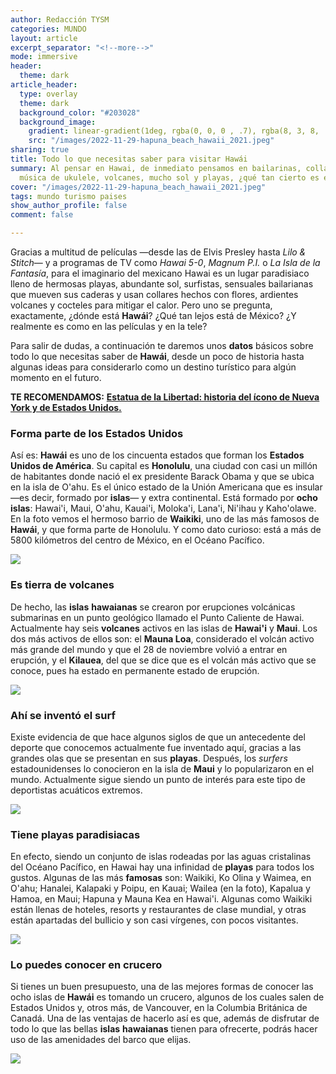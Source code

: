 ```yaml
---
author: Redacción TYSM
categories: MUNDO
layout: article
excerpt_separator: "<!--more-->"
mode: immersive
header:
  theme: dark
article_header:
  type: overlay
  theme: dark
  background_color: "#203028"
  background_image:
    gradient: linear-gradient(1deg, rgba(0, 0, 0 , .7), rgba(8, 3, 8, .9))
    src: "/images/2022-11-29-hapuna_beach_hawaii_2021.jpeg"
sharing: true
title: Todo lo que necesitas saber para visitar Hawái
summary: Al pensar en Hawai, de inmediato pensamos en bailarinas, collares floridos,
  música de ukulele, volcanes, mucho sol y playas, ¿qué tan cierto es esto?
cover: "/images/2022-11-29-hapuna_beach_hawaii_2021.jpeg"
tags: mundo turismo paises
show_author_profile: false
comment: false

---
```

Gracias a multitud de películas —desde las de Elvis Presley hasta _Lilo & Stitch_— y a programas de TV como _Hawai 5-0_, _Magnum P.I._ o _La Isla de la Fantasía_, para el imaginario del mexicano Hawai es un lugar paradisiaco lleno de hermosas playas, abundante sol, surfistas, sensuales bailarianas que mueven sus caderas y usan collares hechos con flores, ardientes volcanes y cocteles para mitigar el calor. Pero uno se pregunta, exactamente, ¿dónde está **Hawái**? ¿Qué tan lejos está de México? ¿Y realmente es como en las películas y en la tele?

Para salir de dudas, a continuación te daremos unos **datos** básicos sobre todo lo que necesitas saber de **Hawái**, desde un poco de historia hasta algunas ideas para considerarlo como un destino turístico para algún momento en el futuro.

**TE RECOMENDAMOS:** [**Estatua de la Libertad: historia del ícono de Nueva York y de Estados Unidos.**](https://blog.tonoysumariachi.com/mundo/2022/08/04/estatua-de-la-libertad-historia-del-icono-de-nueva-york-y-de-los-estados-unidos.html)

### Forma parte de los Estados Unidos

Así es: **Hawái** es uno de los cincuenta estados que forman los **Estados Unidos de América**. Su capital es **Honolulu**, una ciudad con casi un millón de habitantes donde nació el ex presidente Barack Obama y que se ubica en la isla de O'ahu. Es el único estado de la Unión Americana que es insular —es decir, formado por **islas**— y extra continental. Está formado por **ocho islas**: Hawai'i, Maui, O'ahu, Kauai'i, Moloka'i, Lana'i, Ni'ihau y Kaho'olawe. En la foto vemos el hermoso barrio de **Waikiki**, uno de las más famosos de **Hawái**, y que forma parte de Honolulu. Y como dato curioso: está a más de 5800 kilómetros del centro de México, en el Océano Pacífico.

![](https://upload.wikimedia.org/wikipedia/commons/thumb/2/21/Waikiki_view_from_Diamond_Head.JPG/1024px-Waikiki_view_from_Diamond_Head.JPG)

### Es tierra de volcanes

De hecho, las **islas** **hawaianas** se crearon por erupciones volcánicas submarinas en un punto geológico llamado el Punto Caliente de Hawai. Actualmente hay seis **volcanes** activos en las islas de **Hawai'i** y **Maui**. Los dos más activos de ellos son: el **Mauna Loa**, considerado el volcán activo más grande del mundo y que el 28 de noviembre volvió a entrar en erupción, y el **Kilauea**, del que se dice que es el volcán más activo que se conoce, pues ha estado en permanente estado de erupción.

![](https://upload.wikimedia.org/wikipedia/commons/thumb/e/e3/20221128_Mauna_Loa_Northeast_Rift_Zone_USGS.jpg/1024px-20221128_Mauna_Loa_Northeast_Rift_Zone_USGS.jpg)

### Ahí se inventó el surf

Existe evidencia de que hace algunos siglos de que un antecedente del deporte que conocemos actualmente fue inventado aquí, gracias a las grandes olas que se presentan en sus **playas**. Después, los _surfers_ estadounidenses lo conocieron en la isla de **Maui** y lo popularizaron en el mundo. Actualmente sigue siendo un punto de interés para este tipo de deportistas acuáticos extremos.

![](https://upload.wikimedia.org/wikipedia/commons/thumb/a/a0/Escaping_the_jaws_of_a_Banzai_Pipeline_wave.jpg/1024px-Escaping_the_jaws_of_a_Banzai_Pipeline_wave.jpg)

### Tiene playas paradisiacas

En efecto, siendo un conjunto de islas rodeadas por las aguas cristalinas del Océano Pacífico, en Hawai hay una infinidad de **playas** para todos los gustos. Algunas de las más **famosas** son: Waikiki, Ko Olina y Waimea, en O'ahu; Hanalei, Kalapaki y Poipu, en Kauai; Wailea (en la foto), Kapalua y Hamoa, en Maui; Hapuna y Mauna Kea en Hawai'i. Algunas como Waikiki están llenas de hoteles, resorts y restaurantes de clase mundial, y otras están apartadas del bullicio y son casi vírgenes, con pocos visitantes.

![](https://upload.wikimedia.org/wikipedia/commons/thumb/6/6e/Wailea_beach_Park_Maui%2C_Hawaii_%2844827150335%29.jpg/1024px-Wailea_beach_Park_Maui%2C_Hawaii_%2844827150335%29.jpg)

### Lo puedes conocer en crucero

Si tienes un buen presupuesto, una de las mejores formas de conocer las ocho islas de **Hawái** es tomando un crucero, algunos de los cuales salen de Estados Unidos y, otros más, de Vancouver, en la Columbia Británica de Canadá. Una de las ventajas de hacerlo así es que, además de disfrutar de todo lo que las bellas **islas** **hawaianas** tienen para ofrecerte, podrás hacer uso de las amenidades del barco que elijas.

![](https://upload.wikimedia.org/wikipedia/commons/thumb/f/ff/Pride_of_Hawaii%2C_Kona%2C_Hawaii_-_panoramio_%28cropped%29.jpg/1024px-Pride_of_Hawaii%2C_Kona%2C_Hawaii_-_panoramio_%28cropped%29.jpg)